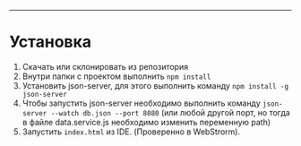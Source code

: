 
***
**Установка**
=====================

1. Скачать или склонировать из репозитория
2. Внутри папки с проектом выполнить `npm install`
3. Установить json-server, для этого выполнить команду `npm install -g json-server`
4. Чтобы запустить json-server необходимо выполнить команду `json-server --watch db.json --port 8080` (или любой другой порт, но тогда в файле data.service.js необходимо изменить переменную path)
5. Запустить `index.html` из IDE. (Проверенно в  WebStrorm).
